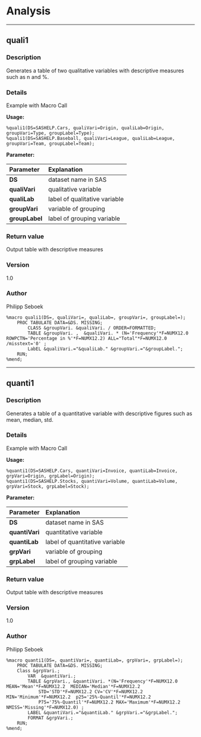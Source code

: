 # Analysis




---
## quali1



### Description

 Generates a table of two qualitative variables with descriptive measures such as n and %.




### Details



Example with Macro Call

**Usage:**

	%quali1(DS=SASHELP.Cars, qualiVari=Origin, qualiLab=Origin, groupVari=Type, groupLabel=Type);
	%quali1(DS=SASHELP.Baseball, qualiVari=League, qualiLab=League, groupVari=Team, groupLabel=Team);
	
**Parameter:**

Parameter           | Explanation
:---           		| :---
**DS**      		| dataset name in SAS
**qualiVari**       | qualitative variable
**qualiLab**   		| label of qualitative variable
**groupVari**   	| variable of grouping 
**groupLabel**   	| label of grouping variable




### Return value

 Output table with descriptive measures




### Version

 1.0



### Author

 Philipp Seboek



```sas
%macro quali1(DS=, qualiVari=, qualiLab=, groupVari=, groupLabel=);
	PROC TABULATE DATA=&DS. MISSING;
		CLASS &groupVari. &qualiVari. / ORDER=FORMATTED;
		TABLE &groupVari. ,  &qualiVari. * (N='Frequency'*F=NUMX12.0 ROWPCTN='Percentage in %'*F=NUMX12.2) ALL="Total"*F=NUMX12.0 /misstext='0' ;
		LabEL &qualiVari.="&qualiLab." &groupVari.="&groupLabel.";
	RUN;
%mend;
```







---
## quanti1



### Description

 Generates a table of a quantitative variable with descriptive figures such as mean, median, std.




### Details



Example with Macro Call

**Usage:**

	%quanti1(DS=SASHELP.Cars, quantiVari=Invoice, quantiLab=Invoice, grpVari=Origin, grpLabel=Origin);
	%quanti1(DS=SASHELP.Stocks, quantiVari=Volume, quantiLab=Volume, grpVari=Stock, grpLabel=Stock);
	
**Parameter:**

Parameter           | Explanation
:---           		| :---
**DS**      		| dataset name in SAS
**quantiVari**      | quantitative variable
**quantiLab**   	| label of quantitative variable
**grpVari**   		| variable of grouping 
**grpLabel**   		| label of grouping variable




### Return value

 Output table with descriptive measures




### Version

 1.0



### Author

 Philipp Seboek



```sas
%macro quanti1(DS=, quantiVari=, quantiLab=, grpVari=, grpLabel=);
	PROC TABULATE DATA=&DS. MISSING;
	Class &grpVari.;
		VAR  &quantiVari.;
		TABLE &grpVari., &quantiVari. *(N='Frequency'*F=NUMX12.0 MEAN='Mean'*F=NUMX12.2  MEDIAN='Median'*F=NUMX12.2 
			STD='STD'*F=NUMX12.2 CV='CV'*F=NUMX12.2  MIN='Minimum'*F=NUMX12.2  p25='25%-Quantil'*F=NUMX12.2 
			P75='75%-Quantil'*F=NUMX12.2 MAX='Maximum'*F=NUMX12.2 NMISS='Missing'*F=NUMX12.0) ;
		LABEL &quantiVari.="&quantiLab." &grpVari.="&grpLabel.";
		FORMAT &grpVari.;
	RUN;
%mend;
```






